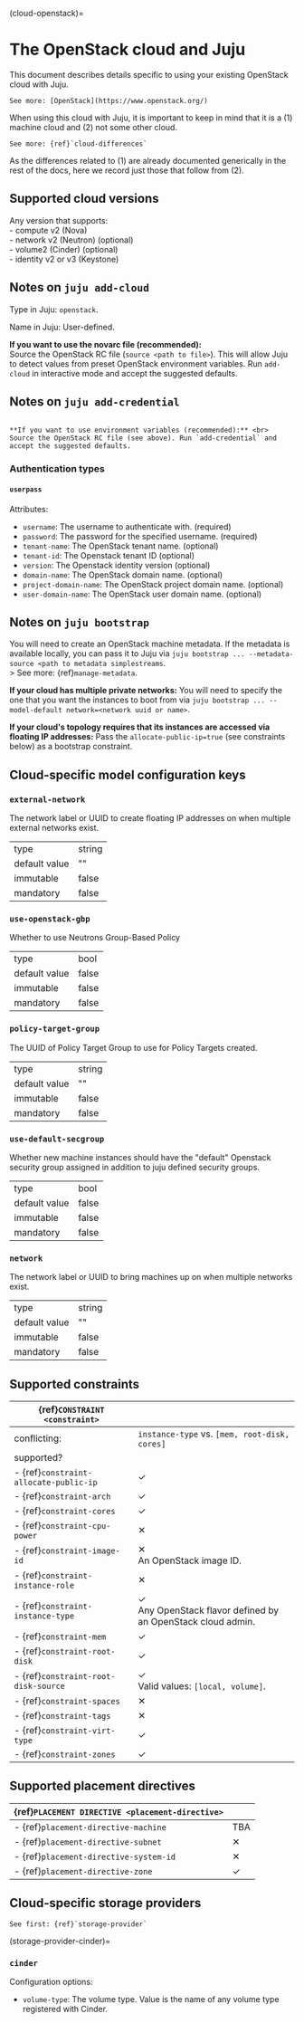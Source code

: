 (cloud-openstack)=
# The OpenStack cloud and Juju

This document describes details specific to using your existing OpenStack cloud with Juju.

```{ibnote}
See more: [OpenStack](https://www.openstack.org/)
```

When using this cloud with Juju, it is important to keep in mind that it is a (1) machine cloud and (2) not some other cloud.

```{ibnote}
See more: {ref}`cloud-differences`
```

As the differences related to (1) are already documented generically in the rest of the docs, here we record just those that follow from (2).

## Supported cloud versions

Any version that supports: <br> - compute v2 (Nova) <br> - network v2 (Neutron) (optional) <br> - volume2 (Cinder) (optional) <br> - identity v2 or v3 (Keystone)

## Notes on `juju add-cloud`

Type in Juju: `openstack`.

Name in Juju: User-defined.

**If you want to use the novarc file (recommended):** <br> Source the OpenStack RC file (`source <path to file>`). This will allow Juju to detect values from preset OpenStack environment variables. Run `add-cloud` in interactive mode and accept the suggested defaults.

## Notes on `juju add-credential`

```{important}

**If you want to use environment variables (recommended):** <br> Source the OpenStack RC file (see above). Run `add-credential` and accept the suggested defaults.

```

### Authentication types

#### `userpass`

Attributes:

- `username`: The username to authenticate with. (required)
- `password`: The password for the specified username. (required)
- `tenant-name`: The OpenStack tenant name. (optional)
- `tenant-id`: The Openstack tenant ID (optional)
- `version`: The Openstack identity version (optional)
- `domain-name`: The OpenStack domain name. (optional)
- `project-domain-name`: The OpenStack project domain name. (optional)
- `user-domain-name`: The OpenStack user domain name. (optional)


## Notes on `juju bootstrap`

You will need to create an OpenStack machine metadata. If the metadata is available locally, you can pass it to Juju via `juju bootstrap ... --metadata-source <path to metadata simplestreams`. <br> > See more: {ref}`manage-metadata`. <p> **If your cloud has multiple private networks:** You will need to specify the one that you want the instances to boot from via `juju bootstrap ... --model-default network=<network uuid or name>`. <p> **If your cloud's topology requires that its instances are accessed via floating IP addresses:** Pass the `allocate-public-ip=true` (see constraints below) as a bootstrap constraint.

## Cloud-specific model configuration keys

### `external-network`
The network label or UUID to create floating IP addresses on when multiple external networks exist.

| | |
|-|-|
| type | string |
| default value | "" |
| immutable | false |
| mandatory | false |

### `use-openstack-gbp`
Whether to use Neutrons Group-Based Policy

| | |
|-|-|
| type | bool |
| default value | false |
| immutable | false |
| mandatory | false |

### `policy-target-group`
The UUID of Policy Target Group to use for Policy Targets created.

| | |
|-|-|
| type | string |
| default value | "" |
| immutable | false |
| mandatory | false |

### `use-default-secgroup`
Whether new machine instances should have the "default" Openstack security group assigned in addition to juju defined security groups.

| | |
|-|-|
| type | bool |
| default value | false |
| immutable | false |
| mandatory | false |

### `network`
The network label or UUID to bring machines up on when multiple networks exist.

| | |
|-|-|
| type | string |
| default value | "" |
| immutable | false |
| mandatory | false |

## Supported constraints

| {ref}`CONSTRAINT <constraint>`         |                                                     |
|----------------------------------------|-----------------------------------------------------|
| conflicting:                           | `instance-type` vs. `[mem, root-disk, cores]` |
| supported?                             |                                                     |
| - {ref}`constraint-allocate-public-ip` | &#10003;                                            |
| - {ref}`constraint-arch`               | &#10003;                                            |
| - {ref}`constraint-cores`              | &#10003;                                            |
| - {ref}`constraint-cpu-power`          | &#10005;                                            |
| - {ref}`constraint-image-id`           | &#10005; <br> An OpenStack image ID.                |
| - {ref}`constraint-instance-role`      | &#10005;                                            |
| - {ref}`constraint-instance-type`      | &#10003; <br> Any OpenStack flavor defined by an OpenStack cloud admin. |
| - {ref}`constraint-mem`                | &#10003;                                            |
| - {ref}`constraint-root-disk`          | &#10003;                                            |
| - {ref}`constraint-root-disk-source`   | &#10003; <br> Valid values: `[local, volume]`.      |
| - {ref}`constraint-spaces`             | &#10005;                                            |
| - {ref}`constraint-tags`               | &#10005;                                            |
| - {ref}`constraint-virt-type`          | &#10003;                                            |
| - {ref}`constraint-zones`              | &#10003;                                            |

## Supported placement directives

| {ref}`PLACEMENT DIRECTIVE <placement-directive>` |          |
|--------------------------------------------------|----------|
| - {ref}`placement-directive-machine`             | TBA      |
| - {ref}`placement-directive-subnet`              | &#10005; |
| - {ref}`placement-directive-system-id`           | &#10005; |
| - {ref}`placement-directive-zone`                | &#10003; |


## Cloud-specific storage providers

```{ibnote}
See first: {ref}`storage-provider`
```

(storage-provider-cinder)=
### `cinder`

Configuration options:

- `volume-type`: The volume type. Value is the name of any volume type registered with Cinder.
